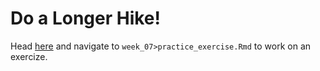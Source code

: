 # Do a Longer Hike! 
Head [here](http://datahub.berkeley.edu/hub/user-redirect/git-pull?repo=https://github.com/d-alex-hughes/w241&branch=master&urlpath=rstudio) and navigate to `week_07>practice_exercise.Rmd` to work on an exercize.